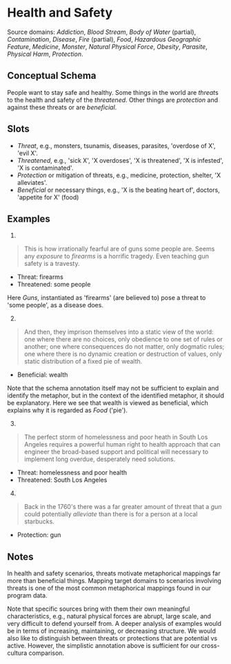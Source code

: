 # Health and Safety

Source domains: *Addiction*, *Blood Stream*, *Body of Water* (partial),
*Contamination*, *Disease*, *Fire* (partial), *Food*, *Hazardous Geographic
Feature*, *Medicine*, *Monster*, *Natural Physical Force*, *Obesity*,
*Parasite*, *Physical Harm*, *Protection*.


## Conceptual Schema

People want to stay safe and healthy. Some things in the world are
*threat*s to the health and safety of the *threatened*. Other things
are *protection* and against these threats or are *beneficial*.


## Slots

- *Threat*, e.g., monsters, tsunamis, diseases, parasites, 'overdose of
  X', 'evil X'.
- *Threatened*, e.g., 'sick X', 'X overdoses', 'X is threatened',
  'X is infested', 'X is contaminated'.
- *Protection* or mitigation of threats, e.g., medicine, protection,
  shelter, 'X alleviates'.
- *Beneficial* or necessary things, e.g., 'X is the beating heart of',
  doctors, 'appetite for X' (food)


## Examples

1.
> This is how irrationally fearful are of guns some people are. Seems any
> *exposure* to *firearms* is a horrific tragedy. Even teaching gun safety
> is a travesty.
- Threat: firearms
- Threatened: some people

Here *Guns*, instantiated as 'firearms' (are believed to) pose a threat to
'some people', as a disease does.


2.
> And then, they imprison themselves into a static view of the world: one
> where there are no choices, only obedience to one set of rules or another;
> one where consequences do not matter, only dogmatic rules; one where there
> is no dynamic creation or destruction of values, only static distribution
> of a fixed pie of wealth.
- Beneficial: wealth

Note that the schema annotation itself may not be sufficient to explain
and identify the metaphor, but in the context of the identified metaphor,
it should be explanatory. Here we see that wealth is viewed as beneficial,
which explains why it is regarded as *Food* ('pie').


3.
> The perfect storm of homelessness and poor heath in South Los Angeles
> requires a powerful human right to health approach that can engineer the
> broad-based support and political will necessary to implement long
> overdue, desperately need solutions.
- Threat: homelessness and poor health
- Threatened: South Los Angeles


4.
> Back in the 1760's there was a far greater amount of threat that a *gun*
> could potentially *alleviate* than there is for a person at a local
> starbucks.
- Protection: gun


## Notes

In health and safety scenarios, threats motivate metaphorical mappings
far more than beneficial things. Mapping target domains to scenarios
involving threats is one of the most common metaphorical mappings found in
our program data.

Note that specific sources bring with them their own meaningful
characteristics, e.g., natural physical forces are abrupt, large scale,
and very difficult to defend yourself from. A deeper analysis of examples
would be in terms of increasing, maintaining, or decreasing structure. We
would also like to distinguish between threats or protections that are
potential vs active. However, the simplistic annotation above is
sufficient for our cross-cultura comparison.
